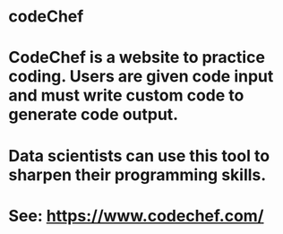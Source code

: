 # codeChef

# CodeChef is a website to practice coding. Users are given code input and must write custom code to generate code output.

# Data scientists can use this tool to sharpen their programming skills.

# See: https://www.codechef.com/
